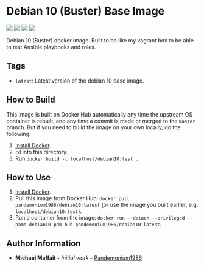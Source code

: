 # Debian 10 (Buster) Base Image

![](https://img.shields.io/docker/cloud/build/pandemonium1986/debian10)
![](https://img.shields.io/github/release/Pandemonium1986/docker-debian10)
![](https://img.shields.io/github/release-date/Pandemonium1986/docker-debian10)
![](https://img.shields.io/github/license/Pandemonium1986/docker-debian10)

Debian 10 (Buster) docker image. Built to be like my vagrant box to be able to test Ansible playbooks and roles.

## Tags

-   `latest`: Latest version of the debian 10 base image.

## How to Build

This image is built on Docker Hub automatically any time the upstream OS container is rebuilt, and any time a commit is made or merged to the `master` branch. But if you need to build the image on your own locally, do the following:

1.  [Install Docker](https://docs.docker.com/engine/installation/).
2.  `cd` into this directory.
3.  Run `docker build -t localhost/debian10:test .`

## How to Use

1.  [Install Docker](https://docs.docker.com/engine/installation/).
2.  Pull this image from Docker Hub: `docker pull pandemonium1986/debian10:latest` (or use the image you built earlier, e.g. `localhost/debian10:test`).
3.  Run a container from the image: `docker run --detach --privileged --name debian10-pdm-hub pandemonium1986/debian10:latest`.

## Author Information

-   **Michael Maffait** - _Initial work_ - [Pandemonium1986](https://github.com/Pandemonium1986)
